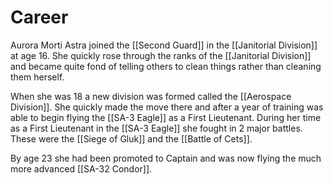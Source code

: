 
# Career

Aurora Morti Astra joined the [[Second Guard]] in the [[Janitorial Division]] at age 16. She quickly rose through the ranks of the [[Janitorial Division]] and became quite fond of telling others to clean things rather than cleaning them herself. 

When she was 18 a new division was formed called the [[Aerospace Division]]. She quickly made the move there and after a year of training was able to begin flying the [[SA-3 Eagle]] as a First Lieutenant. During her time as a First Lieutenant in the [[SA-3 Eagle]] she fought in 2 major battles. These were the [[Siege of Gluk]] and the [[Battle of Cets]].

By age 23 she had been promoted to Captain and was now flying the much more advanced [[SA-32 Condor]].